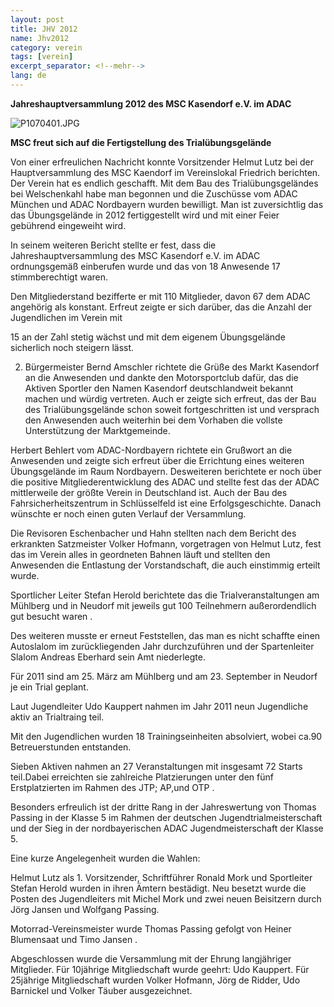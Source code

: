 ```yaml
---
layout: post
title: JHV 2012
name: Jhv2012
category: verein
tags: [verein]
excerpt_separator: <!--mehr-->
lang: de
---
```


**Jahreshauptversammlung 2012 des MSC Kasendorf e.V. im ADAC**

![P1070401.JPG](https://lh4.googleusercontent.com/-EGdA2oYUtjE/T05o1GVxK7I/AAAAAAAACvM/XrYvneADufQ/s800/P1070401.JPG)

<!--mehr-->

**MSC freut sich auf die Fertigstellung des Trialübungsgelände**

Von einer erfreulichen Nachricht konnte Vorsitzender Helmut Lutz bei der Hauptversammlung des MSC Kaendorf im Vereinslokal Friedrich berichten. Der Verein hat es endlich geschafft. Mit dem 	Bau  des Trialübungsgeländes bei Welschenkahl habe man begonnen und die Zuschüsse vom ADAC München und ADAC Nordbayern wurden bewilligt.  Man ist zuversichtlig das das Übungsgelände in 2012 fertiggestellt wird und mit einer Feier gebührend eingeweiht wird.

In seinem weiteren Bericht stellte er fest, dass die Jahreshauptversammlung des MSC Kasendorf e.V. im ADAC ordnungsgemäß einberufen wurde und das von 18 Anwesende 17 stimmberechtigt waren.

Den Mitgliederstand bezifferte er  mit 110 Mitglieder, davon 67 dem ADAC angehörig als konstant. Erfreut zeigte er sich darüber, das die Anzahl der Jugendlichen im Verein mit

15 an der Zahl stetig wächst und mit dem eigenem Übungsgelände sicherlich noch steigern lässt.

2. Bürgermeister Bernd Amschler richtete die Grüße des Markt Kasendorf an die Anwesenden und dankte den Motorsportclub dafür, das die Aktiven Sportler den Namen Kasendorf deutschlandweit bekannt machen und würdig vertreten. Auch er zeigte sich erfreut, das der Bau des Trialübungsgelände schon soweit fortgeschritten ist und versprach den Anwesenden auch weiterhin bei dem Vorhaben die vollste Unterstützung der Marktgemeinde.

Herbert Behlert vom ADAC-Nordbayern richtete ein Grußwort an die Anwesenden und zeigte sich erfreut über die Errichtung eines weiteren Übungsgelände im Raum Nordbayern.  Desweiteren berichtete er noch über die positive Mitgliederentwicklung des ADAC und stellte fest das der ADAC mittlerweile der größte Verein in Deutschland ist. Auch der Bau des Fahrsicherheitszentrum in Schlüsselfeld ist eine Erfolgsgeschichte.  Danach wünschte er noch einen guten Verlauf der Versammlung.

Die Revisoren Eschenbacher und Hahn stellten nach dem Bericht des erkrankten Satzmeister Volker Hofmann, vorgetragen von Helmut Lutz, fest das im Verein alles in geordneten Bahnen läuft und stellten den Anwesenden die Entlastung der Vorstandschaft, die auch einstimmig erteilt wurde.

Sportlicher Leiter Stefan Herold berichtete  das die Trialveranstaltungen am Mühlberg und in Neudorf mit jeweils gut  100 Teilnehmern außerordendlich gut besucht waren .

Des weiteren  musste er erneut  Feststellen, das man es nicht schaffte einen Autoslalom im zurückliegenden Jahr durchzuführen und der Spartenleiter Slalom Andreas Eberhard sein Amt niederlegte.

Für 2011 sind am 25. März am Mühlberg und am 23. September in Neudorf je ein Trial geplant.

Laut Jugendleiter Udo Kauppert nahmen im Jahr 2011 neun Jugendliche aktiv an Trialtraing teil.

Mit den Jugendlichen wurden 18 Trainingseinheiten absolviert, wobei ca.90 Betreuerstunden entstanden.

Sieben Aktiven nahmen an 27 Veranstaltungen mit insgesamt 72 Starts teil.Dabei erreichten sie zahlreiche Platzierungen unter den fünf Erstplatzierten im Rahmen des JTP; AP,und OTP .

Besonders erfreulich ist der dritte Rang in der Jahreswertung  von  Thomas Passing in der Klasse 5 im Rahmen der deutschen Jugendtrialmeisterschaft und der Sieg in der nordbayerischen ADAC Jugendmeisterschaft der Klasse 5.

Eine kurze Angelegenheit wurden die Wahlen:

Helmut Lutz als 1. Vorsitzender, Schriftführer Ronald Mork und Sportleiter Stefan Herold wurden in ihren Ämtern bestädigt. Neu besetzt wurde die Posten des Jugendleiters mit Michel Mork und zwei neuen Beisitzern durch Jörg Jansen und Wolfgang Passing.

Motorrad-Vereinsmeister wurde Thomas Passing gefolgt von  Heiner Blumensaat und Timo Jansen .

Abgeschlossen wurde die Versammlung mit der Ehrung langjähriger Mitglieder. Für 10jährige Mitgliedschaft wurde geehrt: Udo Kauppert. Für 25jährige Mitgliedschaft wurden Volker Hofmann, Jörg de Ridder, Udo Barnickel und Volker Täuber ausgezeichnet.
